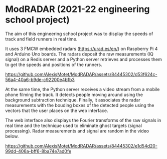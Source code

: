 # ModRADAR (2021-22 engineering school project)

The aim of this engineering school project was to display the speeds of track and field runners in real time.

It uses 3 FMCW embedded radars (https://urad.es/en/) on Raspberry Pi 4 and Arduino Uno boards.
The radars deposit the raw measurements (IQ signal) on a Redis server and a Python server retrieves and processes them to get the speeds and positions of the runners.


https://github.com/AlexisMotet/ModRADAR/assets/84445302/d53f624c-56a4-40a6-b9de-c92200e4b1b3


At the same time, the Python server receives a video stream from a mobile phone filming the track. It detects people moving around using the background subtraction technique. Finally, it associates the radar measurements with the bouding boxes of the detected people using the vectors that the user places on the web interface.

The web interface also displays the Fourier transforms of the raw signals in real time and the technique used to eliminate ghost targets (signal processing). Radar measurements and signal are random in the video below.


https://github.com/AlexisMotet/ModRADAR/assets/84445302/e1d54d20-99dd-406a-bff6-8ba74e7ad0fe

